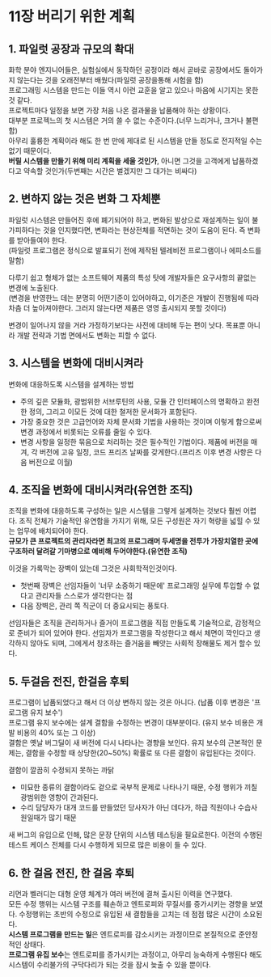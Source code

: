 # 11장 버리기 위한 계획
## 1. 파일럿 공장과 규모의 확대
화학 분야 엔지니어들은, 실험실에서 동작하던 공정이라 해서 곧바로 공장에서도 돌아가지 않는다는 것을 오래전부터 배웠다(파일럿 공장을통해 시험을 함)  
프로그래밍 시스템을 만드는 이들 역시 이런 교훈을 알고 있으나 마음에 시기지는 못한 것 같다.  
프로젝트마다 일정을 보면 가장 처음 나온 결과물을 납품해야 하는 상황이다.  
대부분 프로젝느의 첫 시스템은 거의 쓸 수 없는 수준이다.(너무 느리거나, 크거나 불편함)  
아무리 훌륭한 계획이라 해도 한 번 만에 제대로 된 시스템을 만들 정도로 전지적일 수는 없기 때문이다.  
**버릴 시스템을 만들기 위해 미리 계획을 세울 것인가**, 아니면 그것을 고객에게 납품하겠다고 약속할 것인가(두번째는 시간은 벌겠지만 그 대가는 비싸다)  

## 2. 변하지 않는 것은 변화 그 자체뿐
파일럿 시스템은 만들어진 후에 폐기되어야 하고, 변화된 발상으로 재설계하는 일이 불가피하다는 것을 인지했다면, 변화라는 현상전체를 적면하는 것이 도움이 된다. 즉 변화를 받아들여야 한다.  
(파일럿 프로그램은 정식으로 발표되기 전에 제작된 텔레비전 프로그램이나 에피소드를 말함)  

다루기 쉽고 형체가 없는 소프트웨어 제품의 특성 탓에 개발자들은 요구사항의 끝없는 변경에 노출된다.  
(변경을 반영한느 데는 분명히 어떤기준이 있어야하고, 이기준은 개발이 진행됨에 따라 차츰 더 높아져야한다. 그러지 않는다면 제품은 영영 출시되지 못할 것이다)  

변경이 일어나지 않을 거라 가정하기보다는 사전에 대비해 두는 편이 낫다. 목표뿐 아니라 개발 전략과 기법 면에서도 변화는 피할 수 없다.

## 3. 시스템을 변화에 대비시켜라
변화에 대응하도록 시스템을 설계하는 방법
- 주의 깊은 모듈화, 광범위한 서브루틴의 사용, 모듈 간 인터페이스의 명확하고 완전한 정의, 그리고 이모든 것에 대한 철저한 문서화가 포함된다.
- 가장 중요한 것은 고급언어와 자체 문서화 기법을 사용하는 것이며 이렇게 함으로써 변경 과정에서 비롯되는 오류를 줄일 수 있다.
- 변경 사항을 일정한 묶음으로 처리하는 것은 필수적인 기법이다. 제품에 버전을 매겨, 각 버전에 고유 일정, 코드 프리즈 날짜를 갖게한다.(프리즈 이후 변경 사항은 다음 버전으로 이월)

## 4. 조직을 변화에 대비시켜라(유연한 조직)
조직을 변화에 대응하도록 구성하는 일은 시스템을 그렇게 설계하는 것보다 훨씬 어렵다. 조직 전체가 기술적인 유연함을 가지기 위해, 모든 구성원은 자기 혁량을 넓힐 수 있는 업무에 배치되어야 한다.  
**규모가 큰 프로젝트의 관리자라면 최고의 프로그래머 두세명을 전투가 가장치열한 곳에 구조하러 달려갈 기마병으로 예비해 두어야한다.(유연한 조직)**

이것을 가록막는 장벽이 있는데 그것은 사회학적인것이다.
- 첫번째 장벽은 선임자들이 '너무 소중하기 때문에' 프로그래밍 실무에 투입할 수 없다고 관리자들 스스로가 생각한다는 점
- 다음 장벽은, 관리 쪽 직군이 더 중요시되는 풍토다.

선임자들은 조직을 관리하거나 즐거이 프로그램을 직접 만들도록 기술적으로, 감정적으로 준비가 되어 있어야 한다. 선임자가 프로그램을 작성한다고 해서 체면이 깍인다고 생각하지 않아도 되며, 그에게서 창조하는 즐거움을 빼앗는 사회적 장해물도 제거 할수 있다.

## 5. 두걸음 전진, 한걸음 후퇴
프로그램이 납품되었다고 해서 더 이상 변하지 않는 것은 아니다. (납품 이후 변경은 '프로그램 유지 보수')  
프로그램 유지 보수에는 설계 결함을 수정하는 변경이 대부분이다. (유지 보수 비용은 개발 비용의 40% 또는 그 이상)  
결함은 옛날 버그딜이 새 버전에 다시 나타나는 경향을 보인다. 유지 보수의 근본적인 문제는, 결함을 수정할 때 상당한(20~50%) 확률로 또 다른 결함이 유입된다는 것이다.  

결함이 깔끔히 수정되지 못하는 까닭
- 미묘한 종류의 결함이라도 겉으로 국부적 문제로 나타나기 때문, 수정 행위가 끼칠 광범위한 영향이 간과된다.
- 수리 담당자가 대개 코드를 만들었던 당사자가 아닌 데다가, 하급 직원이나 수습사원일때가 많기 때문

새 버그의 유입으로 인해, 많은 문장 단위의 시스템 테스팅을 필요로한다. 이전의 수행된 테스트 케이스 전체를 다시 수행하게 되므로 많은 비용이 들 수 있다.

## 6. 한 걸음 전진, 한 걸음 후퇴
리먼과 벨러디는 대형 운영 체계가 여러 버전에 결쳐 출시된 이력을 연구했다.  
모든 수정 행위는 시스템 구조를 훼손하고 엔트로피와 무질서를 증가시키는 경향을 보였다. 수정행위는 초반의 수정으로 유입된 새 결함들을 고치는 데 점점 많은 시간이 소요된다.  
**시스템 프로그램을 만드는 일**은 엔트로피를 감소시키는 과정이므로 본질적으로 준안정적인 상태다.  
**프로그램 유집 보수**는 엔트로피를 증가시키는 과정이고, 아무리 능숙하게 수행된다 해도 시스템이 수리불가의 구닥다리가 되는 것을 잠시 늦출 수 있을 뿐이다.
